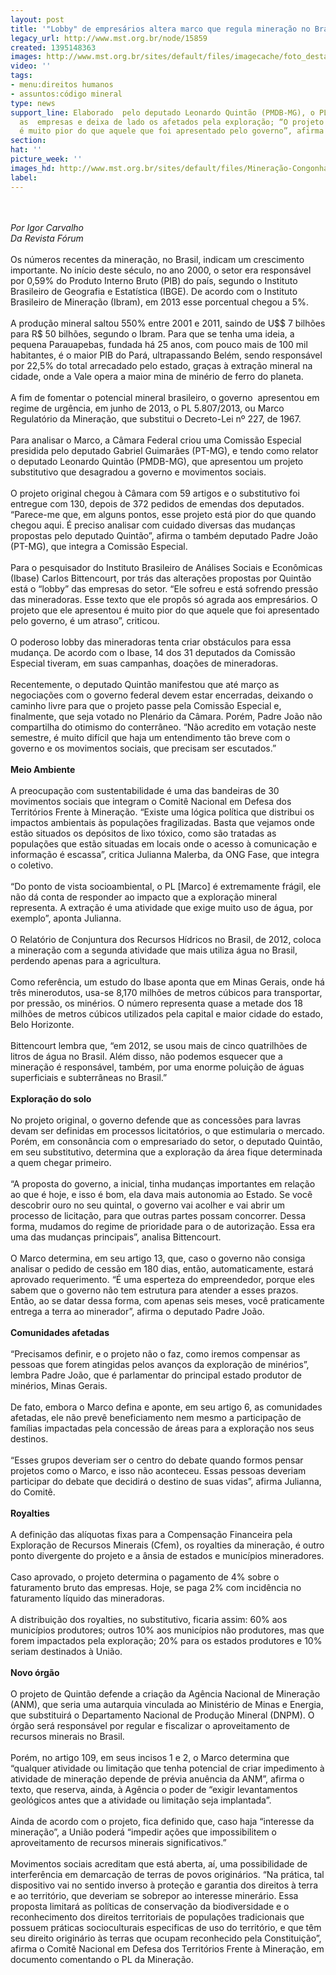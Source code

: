 ```yaml
---
layout: post
title: '"Lobby" de empresários altera marco que regula mineração no Brasil'
legacy_url: http://www.mst.org.br/node/15859
created: 1395148363
images: http://www.mst.org.br/sites/default/files/imagecache/foto_destaque/Mineração-Congonhas-MidiaNinja.gif
video: ''
tags:
- menu:direitos humanos
- assuntos:código mineral
type: news
support_line: Elaborado  pelo deputado Leonardo Quintão (PMDB-MG), o PL 5.807 favorece
  as  empresas e deixa de lado os afetados pela exploração; “O projeto que ele  apresentou
  é muito pior do que aquele que foi apresentado pelo governo”, afirma especialista.
section: 
hat: ''
picture_week: ''
images_hd: http://www.mst.org.br/sites/default/files/Mineração-Congonhas-MidiaNinja.gif
label: 
---
```

<p><br><em><br>Por Igor Carvalho<br>Da Revista Fórum</em><br><br>Os números recentes da mineração, no Brasil, indicam um crescimento importante. No início deste século, no ano 2000, o setor era responsável por 0,59% do Produto Interno Bruto (PIB) do país, segundo o Instituto Brasileiro de Geografia e Estatística (IBGE). De acordo com o Instituto Brasileiro de Mineração (Ibram), em 2013 esse porcentual chegou a 5%.<br><br>A produção mineral saltou 550% entre 2001 e 2011, saindo de U$$ 7 bilhões para R$ 50 bilhões, segundo o Ibram. Para que se tenha uma ideia, a pequena Parauapebas, fundada há 25 anos, com pouco mais de 100 mil habitantes, é o maior PIB do Pará, ultrapassando Belém, sendo responsável por 22,5% do total arrecadado pelo estado, graças à extração mineral na cidade, onde a Vale opera a maior mina de minério de ferro do planeta.<br><br>A fim de fomentar o potencial mineral brasileiro, o governo&nbsp; apresentou em regime de urgência, em junho de 2013, o PL 5.807/2013, ou Marco Regulatório da Mineração, que substitui o Decreto-Lei nº 227, de 1967.<br><br>Para analisar o Marco, a Câmara Federal criou uma Comissão Especial presidida pelo deputado Gabriel Guimarães (PT-MG), e tendo como relator o deputado Leonardo Quintão (PMDB-MG), que apresentou um projeto substitutivo que desagradou a governo e movimentos sociais.<br><br>O projeto original chegou à Câmara com 59 artigos e o substitutivo foi entregue com 130, depois de 372 pedidos de emendas dos deputados. “Parece-me que, em alguns pontos, esse projeto está pior do que quando chegou aqui. É preciso analisar com cuidado diversas das mudanças propostas pelo deputado Quintão”, afirma o também deputado Padre João (PT-MG), que integra a Comissão Especial.<br><br>Para o pesquisador do Instituto Brasileiro de Análises Sociais e Econômicas (Ibase) Carlos Bittencourt, por trás das alterações propostas por Quintão está o “lobby” das empresas do setor. “Ele sofreu e está sofrendo pressão das mineradoras. Esse texto que ele propôs só agrada aos empresários. O projeto que ele apresentou é muito pior do que aquele que foi apresentado pelo governo, é um atraso”, criticou.<br><br>O poderoso lobby das mineradoras tenta criar obstáculos para essa mudança. De acordo com o Ibase, 14 dos 31 deputados da Comissão Especial tiveram, em suas campanhas, doações de mineradoras.<br><br>Recentemente, o deputado Quintão manifestou que até março as negociações com o governo federal devem estar encerradas, deixando o caminho livre para que o projeto passe pela Comissão Especial e, finalmente, que seja votado no Plenário da Câmara. Porém, Padre João não compartilha do otimismo do conterrâneo. “Não acredito em votação neste semestre, é muito difícil que haja um entendimento tão breve com o governo e os movimentos sociais, que precisam ser escutados.”<br><br><strong>Meio Ambiente </strong><br><br>A preocupação com sustentabilidade é uma das bandeiras de 30 movimentos sociais que integram o Comitê Nacional em Defesa dos Territórios Frente à Mineração. “Existe uma lógica política que distribui os impactos ambientais às populações fragilizadas. Basta que vejamos onde estão situados os depósitos de lixo tóxico, como são tratadas as populações que estão situadas em locais onde o acesso à comunicação e informação é escassa”, critica Julianna Malerba, da ONG Fase, que integra o coletivo.<br><br>“Do ponto de vista socioambiental, o PL [Marco] é extremamente frágil, ele não dá conta de responder ao impacto que a exploração mineral representa. A extração é uma atividade que exige muito uso de água, por exemplo”, aponta Julianna.<br><br>O Relatório de Conjuntura dos Recursos Hídricos no Brasil, de 2012, coloca a mineração com a segunda atividade que mais utiliza água no Brasil, perdendo apenas para a agricultura.<br><br>Como referência, um estudo do Ibase aponta que em Minas Gerais, onde há três minerodutos, usa-se 8,170 milhões de metros cúbicos para transportar, por pressão, os minérios. O número representa quase a metade dos 18 milhões de metros cúbicos utilizados pela capital e maior cidade do estado, Belo Horizonte.<br><br>Bittencourt lembra que, “em 2012, se usou mais de cinco quatrilhões de litros de água no Brasil. Além disso, não podemos esquecer que a mineração é responsável, também, por uma enorme poluição de águas superficiais e subterrâneas no Brasil.”<br><br><strong>Exploração do solo</strong><br><br>No projeto original, o governo defende que as concessões para lavras devam ser definidas em processos licitatórios, o que estimularia o mercado. Porém, em consonância com o empresariado do setor, o deputado Quintão, em seu substitutivo, determina que a exploração da área fique determinada a quem chegar primeiro.<br><br>“A proposta do governo, a inicial, tinha mudanças importantes em relação ao que é hoje, e isso é bom, ela dava mais autonomia ao Estado. Se você descobrir ouro no seu quintal, o governo vai acolher e vai abrir um processo de licitação, para que outras partes possam concorrer. Dessa forma, mudamos do regime de prioridade para o de autorização. Essa era uma das mudanças principais”, analisa Bittencourt.<br><br>O Marco determina, em seu artigo 13, que, caso o governo não consiga analisar o pedido de cessão em 180 dias, então, automaticamente, estará aprovado requerimento. “É uma esperteza do empreendedor, porque eles sabem que o governo não tem estrutura para atender a esses prazos. Então, ao se datar dessa forma, com apenas seis meses, você praticamente entrega a terra ao minerador”, afirma o deputado Padre João.<br><br><strong>Comunidades afetadas</strong><br><br>“Precisamos definir, e o projeto não o faz, como iremos compensar as pessoas que forem atingidas pelos avanços da exploração de minérios”, lembra Padre João, que é parlamentar do principal estado produtor de minérios, Minas Gerais.<br><br>De fato, embora o Marco defina e aponte, em seu artigo 6, as comunidades afetadas, ele não prevê beneficiamento nem mesmo a participação de famílias impactadas pela concessão de áreas para a exploração nos seus destinos.<br><br>“Esses grupos deveriam ser o centro do debate quando formos pensar projetos como o Marco, e isso não aconteceu. Essas pessoas deveriam participar do debate que decidirá o destino de suas vidas”, afirma Julianna, do Comitê.<br><br><strong>Royalties</strong><br><br>A definição das alíquotas fixas para a Compensação Financeira pela Exploração de Recursos Minerais (Cfem), os royalties da mineração, é outro ponto divergente do projeto e a ânsia de estados e municípios mineradores.<br><br>Caso aprovado, o projeto determina o pagamento de 4% sobre o faturamento bruto das empresas. Hoje, se paga 2% com incidência no faturamento líquido das mineradoras.<br><br>A distribuição dos royalties, no substitutivo, ficaria assim: 60% aos municípios produtores; outros 10% aos municípios não produtores, mas que forem impactados pela exploração; 20% para os estados produtores e 10% seriam destinados à União.<br><br><strong>Novo órgão</strong><br><br>O projeto de Quintão defende a criação da Agência Nacional de Mineração (ANM), que seria uma autarquia vinculada ao Ministério de Minas e Energia, que substituirá o Departamento Nacional de Produção Mineral (DNPM). O órgão será responsável por regular e fiscalizar o aproveitamento de recursos minerais no Brasil.<br><br>Porém, no artigo 109, em seus incisos 1 e 2, o Marco determina que “qualquer atividade ou limitação que tenha potencial de criar impedimento à atividade de mineração depende de prévia anuência da ANM”, afirma o texto, que reserva, ainda, à Agência o poder de “exigir levantamentos geológicos antes que a atividade ou limitação seja implantada”.<br><br>Ainda de acordo com o projeto, fica definido que, caso haja “interesse da mineração”, a União poderá “impedir ações que impossibilitem o aproveitamento de recursos minerais significativos.”<br><br>Movimentos sociais acreditam que está aberta, aí, uma possibilidade de interferência em demarcação de terras de povos originários. “Na prática, tal dispositivo vai no sentido inverso à proteção e garantia dos direitos à terra e ao território, que deveriam se sobrepor ao interesse minerário. Essa proposta limitará as políticas de conservação da biodiversidade e o reconhecimento dos direitos territoriais de populações tradicionais que possuem práticas socioculturais especificas de uso do território, e que têm seu direito originário às terras que ocupam reconhecido pela Constituição”, afirma o Comitê Nacional em Defesa dos Territórios Frente à Mineração, em documento comentando o PL da Mineração.<br>&nbsp;</p><p>&nbsp;</p>
